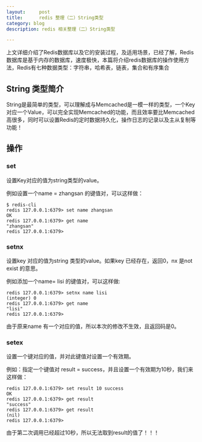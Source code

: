 ```yaml
---
layout:     post
title:      redis 整理（二）String类型
category: blog
description: redis 相关整理（二）String类型

---
```


上文详细介绍了Redis数据库以及它的安装过程，及适用场景，已经了解，Redis数据库是基于内存的数据库，速度极快，本篇将介绍redis数据库的操作使用方法，Redis有七种数据类型：字符串，哈希表，链表，集合和有序集合



## String 类型简介

String是最简单的类型，可以理解成与Memcached是一模一样的类型，一个Key对应一个Value，可以完全实现Memcached的功能，而且效率要比Memcached高很多，同时可以设置Redis的定时数据持久化，操作日志的记录以及主从复制等功能！

## 操作

### set

设置Key对应的值为string类型的value。

例如设置一个name = zhangsan 的键值对，可以这样做：

    $ redis-cli
    redis 127.0.0.1:6379> set name zhangsan
    OK
    redis 127.0.0.1:6379> get name
    "zhangsan"
    redis 127.0.0.1:6379>

### setnx

设置key 对应的值为string 类型的value。如果key 已经存在，返回0，nx 是not exist 的意思。

例如添加一个name= lisi 的键值对，可以这样做:

    redis 127.0.0.1:6379> setnx name lisi
    (integer) 0
    redis 127.0.0.1:6379> get name
    "lisi"
    redis 127.0.0.1:6379>

由于原来name 有一个对应的值，所以本次的修改不生效，且返回码是0。

### setex

设置一个键对应的值，并对此键值对设置一个有效期。

例如：指定一个键值对 result = success，并且设置一个有效期为10秒，我们来这样做：

    redis 127.0.0.1:6379> set result 10 success
    OK
    redis 127.0.0.1:6379> get result
    "success"
    redis 127.0.0.1:6379> get result
    (nil)
    redis 127.0.0.1:6379>

由于第二次调用已经超过10秒，所以无法取到result的值了！！！


[1]:    http://redis.io "redis"
[2]:    http://redis.io/download "redis download"